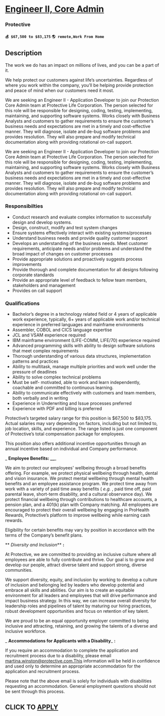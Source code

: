 # [Engineer II, Core Admin](https://www.remotewlb.com/apply/engineer-ii-core-admin)  
### Protective  
#### `💰 $67,500 to $83,175` `🌎 remote,Work From Home`  

## Description

The work we do has an impact on millions of lives, and you can be a part of it.

We help protect our customers against life’s uncertainties. Regardless of where you work within the company, you’ll be helping provide protection and peace of mind when our customers need it most.

  

We are seeking an Engineer II - Application Developer to join our Protection Core Admin team at Protective Life Corporation. The person selected for this role will be responsible for designing, coding, testing, implementing, maintaining, and supporting software systems. Works closely with Business Analysts and customers to gather requirements to ensure the customer’s business needs and expectations are met in a timely and cost-effective manner. They will diagnose, isolate and de-bug software problems and provides resolution. They will also prepare and modify technical documentation along with providing rotational on-call support.

  

We are seeking an Engineer II - Application Developer to join our Protection Core Admin team at Protective Life Corporation. The person selected for this role will be responsible for designing, coding, testing, implementing, maintaining, and supporting software systems. Works closely with Business Analysts and customers to gather requirements to ensure the customer’s business needs and expectations are met in a timely and cost-effective manner. They will diagnose, isolate and de-bug software problems and provides resolution. They will also prepare and modify technical documentation along with providing rotational on-call support.

  

### Responsibilties

* Conduct research and evaluate complex information to successfully design and develop systems.
* Design, construct, modify and test system changes
* Ensure systems effectively interact with existing systems/processes
* Understand business needs and provide quality customer support 
* Develops an understanding of the business needs. Meet customer requirements, anticipate needs and/or problems and understand the broad impact of changes on customer processes
* Provide appropriate solutions and proactively suggests process improvements
* Provide thorough and complete documentation for all designs following corporate standards
* Provide an appropriate level of feedback to fellow team members, stakeholders and management
* Provides on call support

  

### Qualifications

* Bachelor’s degree in a technology related field or 4 years of applicable work experience, typically, 6+ years of applicable work and/or technical experience in preferred languages and mainframe environments 
* Assembler, COBOL and CICS language expertise
* JCL and VSAM experience required
* IBM mainframe environment (LIFE-COMM, LIFE/70) experience required
* Advanced programming skills with ability to design software solutions that meet complex requirements
* Thorough understanding of various data structures, implementation patterns and practices
* Ability to multitask, manage multiple priorities and work well under the pressure of deadlines
* Ability to solve complex technical problems
* Must be self- motivated, able to work and learn independently, coachable and committed to continuous learning.
* Ability to communicate effectively with customers and team members, both verbally and in writing
* Experience in Underwriting and Issue processes preferred
* Experience with PDF and billing is preferred

  

Protective’s targeted salary range for this position is $67,500 to $83,175. Actual salaries may vary depending on factors, including but not limited to, job location, skills, and experience. The range listed is just one component of Protective’s total compensation package for employees.

  

This position also offers additional incentive opportunities through an annual incentive based on individual and Company performance.

  

 _ **Employee Benefits: __**_

We aim to protect our employees' wellbeing through a broad benefits offering. For example, we protect physical wellbeing through health, dental and vision insurance. We protect mental wellbeing through mental health benefits and an employee assistance program. We protect time away from work with a variety of paid time away benefits ( _e.g._ , paid time off, paid parental leave, short-term disability, and a cultural observance day). We protect financial wellbeing through contributions to healthcare accounts, a pension plan, and a 401(k) plan with Company matching. All employees are encouraged to protect their overall wellbeing by engaging in ProHealth Rewards, Protective’s platform to improve wellbeing while earning cash rewards.

Eligibility for certain benefits may vary by position in accordance with the terms of the Company’s benefit plans.

  

 ** _Diversity and Inclusion_** **:**

At Protective, we are committed to providing an inclusive culture where all employees are able to fully contribute and thrive. Our goal is to grow and develop our people, attract diverse talent and support strong, diverse communities.

  

We support diversity, equity, and inclusion by working to develop a culture of inclusion and belonging led by leaders who develop potential and embrace all skills and abilities. Our aim is to create an equitable environment for all leaders and employees that will drive performance and impact business strategy. In this way, we can increase overall diversity for leadership roles and pipelines of talent by maturing our hiring practices, robust development opportunities and focus on retention of key talent.

  

We are proud to be an equal opportunity employer committed to being inclusive and attracting, retaining, and growing the talents of a diverse and inclusive workforce.

  

 _ **Accommodations for Applicants with a Disability**_ **:**

If you require an accommodation to complete the application and recruitment process due to a disability, please email martina.winston@protective.com.This information will be held in confidence and used only to determine an appropriate accommodation for the application and recruitment process.

Please note that the above email is solely for individuals with disabilities requesting an accommodation. General employment questions should not be sent through this process.

  
## CLICK TO [APPLY](https://www.remotewlb.com/apply/engineer-ii-core-admin)


